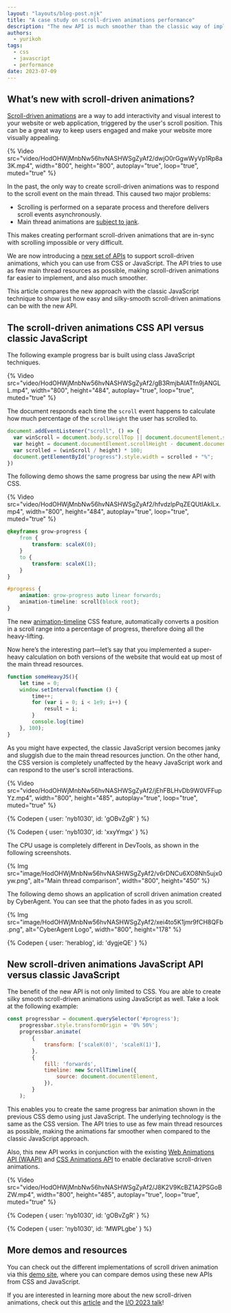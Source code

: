 ```yaml
---
layout: "layouts/blog-post.njk"
title: "A case study on scroll-driven animations performance"
description: "The new API is much smoother than the classic way of implementing scroll-driven animations."
authors:
  - yurikoh
tags:
  - css
  - javascript
  - performance
date: 2023-07-09
---
```


## What’s new with scroll-driven animations?

[Scroll-driven animations](/articles/scroll-driven-animations/) are a way to add interactivity and visual interest to your website or web application, triggered by the user's scroll position. This can be a great way to keep users engaged and make your website more visually appealing.

{% Video src="video/HodOHWjMnbNw56hvNASHWSgZyAf2/dwjO0rGgwWyVp1Rp8a3K.mp4", width="800", height="800", autoplay="true", loop="true", muted="true" %}

In the past, the only way to create scroll-driven animations was to respond to the scroll event on the main thread. This caused two major problems:

- Scrolling is performed on a separate process and therefore delivers scroll events asynchronously.
- Main thread animations are [subject to jank](/blog/inside-browser-part3/#updating-rendering-pipeline-is-costly).

This makes creating performant scroll-driven animations that are in-sync with scrolling impossible or very difficult.

We are now introducing a [new set of APIs](/articles/scroll-driven-animations/#scroll-driven-animations) to support scroll-driven animations, which you can use from CSS or JavaScript. The API tries to use as few main thread resources as possible, making scroll-driven animations  far easier to implement, and also much smoother.

This article  compares the new approach with the classic JavaScript technique to show just how easy and silky-smooth scroll-driven animations can be with the new API.

## The scroll-driven animations CSS API versus classic JavaScript

The following example progress bar is built using class JavaScript techniques.

{% Video src="video/HodOHWjMnbNw56hvNASHWSgZyAf2/gB3RmjbAlATfn9jANGLL.mp4", width="800", height="484", autoplay="true", loop="true", muted="true" %}

The document responds each time the `scroll` event happens to calculate how much percentage of the `scrollHeight` the user has scrolled to.

```js
document.addEventListener("scroll", () => {
  var winScroll = document.body.scrollTop || document.documentElement.scrollTop;
  var height = document.documentElement.scrollHeight - document.documentElement.clientHeight;
  var scrolled = (winScroll / height) * 100; 
  document.getElementById("progress").style.width = scrolled + "%";
})
```

The following demo shows the same progress bar using the new API with CSS.

{% Video src="video/HodOHWjMnbNw56hvNASHWSgZyAf2/hfvdzlpPqZEQUtIAklLx.mp4", width="800", height="484", autoplay="true", loop="true", muted="true" %}

```css
@keyframes grow-progress {
	from {
		transform: scaleX(0);
	}
	to {
		transform: scaleX(1);
	}
}

#progress {
	animation: grow-progress auto linear forwards;
	animation-timeline: scroll(block root);
}
```

The new [animation-timeline](/articles/scroll-driven-animations/#animation-timelines) CSS feature, automatically converts a position in a scroll range into a percentage of progress, therefore doing all the heavy-lifting.

Now here’s the interesting part—let’s say that you implemented a super-heavy calculation on both versions of the website that would eat up most of the main thread resources. 

```js
function someHeavyJS(){
	let time = 0;
	window.setInterval(function () {
		time++;
		for (var i = 0; i < 1e9; i++) {
			result = i;
		}
		console.log(time)
	}, 100);
}
```

As you might have expected, the classic JavaScript version becomes janky and sluggish due to the main thread resources junction. On the other hand, the CSS version is completely unaffected by the heavy JavaScript work and can respond to the user's scroll interactions. 

{% Video src="video/HodOHWjMnbNw56hvNASHWSgZyAf2/jEhFBLHvDb9W0VFFupYz.mp4", width="800", height="485", autoplay="true", loop="true", muted="true" %}

{% Codepen { user: 'nyb1030', id: 'gOBvZgR' } %}

{% Codepen { user: 'nyb1030', id: 'xxyYmgx' } %}

The CPU usage is completely different in DevTools, as shown in the following screenshots.

{% Img src="image/HodOHWjMnbNw56hvNASHWSgZyAf2/v6rDNCu6XO8Nh5ujx0yw.png", alt="Main thread comparison", width="800", height="450" %}

The following demo shows an application of scroll driven animation created by CyberAgent. You can see that the photo fades in as you scroll.

{% Img src="image/HodOHWjMnbNw56hvNASHWSgZyAf2/xei4to5K1jmr9fCH8QFb.png", alt="CyberAgent Logo", width="800", height="178" %}

{% Codepen { user: 'herablog', id: 'dygjeQE' } %}

## New scroll-driven animations JavaScript API versus classic JavaScript

The benefit of the new API is not only limited to CSS. You are able to create silky smooth scroll-driven animations using JavaScript as well. Take a look at the following example:

```js
const progressbar = document.querySelector('#progress');
	progressbar.style.transformOrigin = '0% 50%';
	progressbar.animate(
		{
			transform: ['scaleX(0)', 'scaleX(1)'],
		},
		{
			fill: 'forwards',
			timeline: new ScrollTimeline({
				source: document.documentElement,
			}),
		}
	);
```

This enables you to create the same progress bar animation shown in the previous CSS demo using just JavaScript. The underlying technology is the same as the CSS version. The API tries to use as few main thread resources as possible, making the animations far smoother when compared to the classic JavaScript approach. 

Also, this new API works in conjunction with the existing [Web Animations API (WAAPI)](https://drafts.csswg.org/web-animations-1/) and [CSS Animations API](https://drafts.csswg.org/css-animations-1/) to enable declarative scroll-driven animations.

{% Video src="video/HodOHWjMnbNw56hvNASHWSgZyAf2/J8K2V9KcBZ1A2PSGoBZW.mp4", width="800", height="485", autoplay="true", loop="true", muted="true" %}

{% Codepen { user: 'nyb1030', id: 'gOBvZgR' } %}

{% Codepen { user: 'nyb1030', id: 'MWPLgbe' } %}

## More demos and resources

You can check out the different implementations of scroll driven animation via this [demo site](https://scroll-driven-animations.style/), where you can compare demos using these new APIs from CSS and JavaScript.

If you are interested in learning more about the new scroll-driven animations, check out this [article](/articles/scroll-driven-animations/) and the [I/O 2023 talk](https://youtu.be/oDcb3fvtETs?t=337)!

